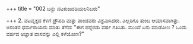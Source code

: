 +++
title = "002 ಬನ್ದು ವಟಕುಜದಡಿಯಲನಿಬರು"

+++
2. ವಟವೃಕ್ಷದ ಕೆಳಗೆ ದ್ರೌಪದಿ ಮತ್ತು ಪಾಂಡವರು ವಿಶ್ರಮಿಸಿದರು. ಎಲ್ಲರಿಗೂ ತುಂಬ ಆಯಾಸವಾಗಿತ್ತು. ಅನಂತರ ಧರ್ಮರಾಯನು ಮಾತು ತೆಗೆದ: "ಈಗ ಹನ್ನೆರಡು ವರ್ಷ ಗತಿಸಿತು. ಮುಂದೆ ಏನು ಮಾಡೋಣ ? ಒಂದು ವರ್ಷದ ಅಜ್ಞಾತ ವಾಸವನ್ನು ಎಲ್ಲಿ ಕಳೆಯೋಣ?"